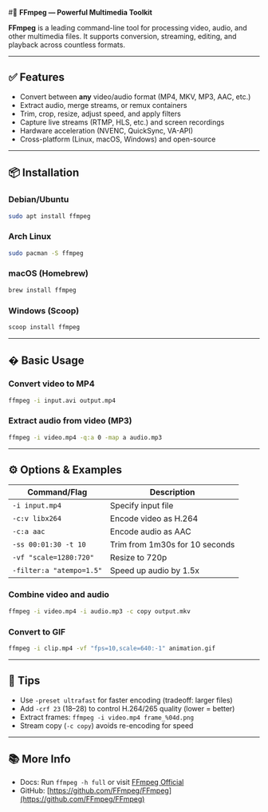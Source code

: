 #🎯 **FFmpeg — Powerful Multimedia Toolkit**  

**FFmpeg** is a leading command-line tool for processing video, audio, and other multimedia files. It supports conversion, streaming, editing, and playback across countless formats.  

---

## ✅ Features  
- Convert between **any** video/audio format (MP4, MKV, MP3, AAC, etc.)  
- Extract audio, merge streams, or remux containers  
- Trim, crop, resize, adjust speed, and apply filters  
- Capture live streams (RTMP, HLS, etc.) and screen recordings  
- Hardware acceleration (NVENC, QuickSync, VA-API)  
- Cross-platform (Linux, macOS, Windows) and open-source  

---

## 📦 Installation  

### Debian/Ubuntu  
```bash  
sudo apt install ffmpeg  
```  

### Arch Linux  
```bash  
sudo pacman -S ffmpeg  
```  

### macOS (Homebrew)  
```bash  
brew install ffmpeg  
```  

### Windows (Scoop)  
```bash  
scoop install ffmpeg  
```  

---

## � Basic Usage  

### Convert video to MP4  
```bash  
ffmpeg -i input.avi output.mp4  
```  

### Extract audio from video (MP3)  
```bash  
ffmpeg -i video.mp4 -q:a 0 -map a audio.mp3  
```  

---

## ⚙️ Options & Examples  

| Command/Flag            | Description                                  |  
|-------------------------|----------------------------------------------|  
| `-i input.mp4`          | Specify input file                           |  
| `-c:v libx264`          | Encode video as H.264                        |  
| `-c:a aac`              | Encode audio as AAC                          |  
| `-ss 00:01:30 -t 10`    | Trim from 1m30s for 10 seconds               |  
| `-vf "scale=1280:720"`  | Resize to 720p                               |  
| `-filter:a "atempo=1.5"`| Speed up audio by 1.5x                       |  

### Combine video and audio  
```bash  
ffmpeg -i video.mp4 -i audio.mp3 -c copy output.mkv  
```  

### Convert to GIF  
```bash  
ffmpeg -i clip.mp4 -vf "fps=10,scale=640:-1" animation.gif  
```  

---

## 🧩 Tips  
- Use `-preset ultrafast` for faster encoding (tradeoff: larger files)  
- Add `-crf 23` (18–28) to control H.264/265 quality (lower = better)  
- Extract frames: `ffmpeg -i video.mp4 frame_%04d.png`  
- Stream copy (`-c copy`) avoids re-encoding for speed  

---

## 📚 More Info  
- Docs: Run `ffmpeg -h full` or visit [FFmpeg Official](https://ffmpeg.org/documentation.html)  
- GitHub: [https://github.com/FFmpeg/FFmpeg](https://github.com/FFmpeg/FFmpeg)  
